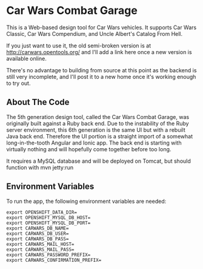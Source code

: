 # Car Wars Combat Garage

This is a Web-based design tool for Car Wars vehicles.
It supports Car Wars Classic, Car Wars Compendium, and Uncle Albert's Catalog From Hell.

If you just want to use it, the old semi-broken version is at
http://carwars.opentools.org/ and I'll add a link here once a
new version is available online.

There's no advantage to building from source at this point as
the backend is still very incomplete, and I'll post it to a
new home once it's working enough to try out.

## About The Code

The 5th generation design tool, called the Car Wars Combat Garage, was originally built
against a Ruby back end.  Due to the instability of the Ruby server environment, this
6th generation is the same UI but with a rebuilt Java back end.  Therefore the UI portion
is a straight import of a somewhat long-in-the-tooth Angular and Ionic app.  The back end
is starting with virtually nothing and will hopefully come together before too long.

It requires a MySQL database and will be deployed on Tomcat, but should function with
mvn jetty:run

## Environment Variables

To run the app, the following environment variables are needed:

    export OPENSHIFT_DATA_DIR=
    export OPENSHIFT_MYSQL_DB_HOST=
    export OPENSHIFT_MYSQL_DB_PORT=
    export CARWARS_DB_NAME=
    export CARWARS_DB_USER=
    export CARWARS_DB_PASS=
    export CARWARS_MAIL_HOST=
    export CARWARS_MAIL_PASS=
    export CARWARS_PASSWORD_PREFIX=
    export CARWARS_CONFIRMATION_PREFIX=
